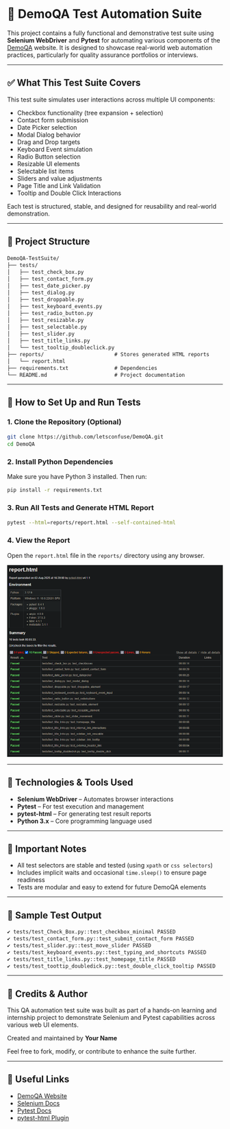 # 🧪 DemoQA Test Automation Suite

This project contains a fully functional and demonstrative test suite using **Selenium WebDriver** and **Pytest** for automating various components of the [DemoQA](https://demoqa.com/) website. It is designed to showcase real-world web automation practices, particularly for quality assurance portfolios or interviews.

---

## ✅ What This Test Suite Covers

This test suite simulates user interactions across multiple UI components:

* Checkbox functionality (tree expansion + selection)
* Contact form submission
* Date Picker selection
* Modal Dialog behavior
* Drag and Drop targets
* Keyboard Event simulation
* Radio Button selection
* Resizable UI elements
* Selectable list items
* Sliders and value adjustments
* Page Title and Link Validation
* Tooltip and Double Click Interactions

Each test is structured, stable, and designed for reusability and real-world demonstration.

---

## 📁 Project Structure

```
DemoQA-TestSuite/
├── tests/
│   ├── test_check_box.py
│   ├── test_contact_form.py
│   ├── test_date_picker.py
│   ├── test_dialog.py
│   ├── test_droppable.py
│   ├── test_keyboard_events.py
│   ├── test_radio_button.py
│   ├── test_resizable.py
│   ├── test_selectable.py
│   ├── test_slider.py
│   ├── test_title_links.py
│   └── test_tooltip_doubleclick.py
├── reports/                       # Stores generated HTML reports
│   └── report.html
├── requirements.txt               # Dependencies
└── README.md                      # Project documentation
```

---

## 🚀 How to Set Up and Run Tests

### 1. Clone the Repository (Optional)

```bash
git clone https://github.com/letsconfuse/DemoQA.git
cd DemoQA
```

### 2. Install Python Dependencies

Make sure you have Python 3 installed. Then run:

```bash
pip install -r requirements.txt
```

### 3. Run All Tests and Generate HTML Report

```bash
pytest --html=reports/report.html --self-contained-html
```

### 4. View the Report

Open the `report.html` file in the `reports/` directory using any browser.

![Report](reports/00.png)

---

## 🧰 Technologies & Tools Used

* **Selenium WebDriver** – Automates browser interactions
* **Pytest** – For test execution and management
* **pytest-html** – For generating test result reports
* **Python 3.x** – Core programming language used

---

## 📌 Important Notes

* All test selectors are stable and tested (using `xpath` or `css selectors`)
* Includes implicit waits and occasional `time.sleep()` to ensure page readiness
* Tests are modular and easy to extend for future DemoQA elements

---

## 📸 Sample Test Output

```text
✔ tests/test_Check_Box.py::test_checkbox_minimal PASSED
✔ tests/test_contact_form.py::test_submit_contact_form PASSED
✔ tests/test_slider.py::test_move_slider PASSED
✔ tests/test_keyboard_events.py::test_typing_and_shortcuts PASSED
✔ tests/test_title_links.py::test_homepage_title PASSED
✔ tests/test_toottip_doubledick.py::test_double_click_tooltip PASSED
```

---

## 🙌 Credits & Author

This QA automation test suite was built as part of a hands-on learning and internship project to demonstrate Selenium and Pytest capabilities across various web UI elements.

Created and maintained by **Your Name**

Feel free to fork, modify, or contribute to enhance the suite further.

---

## 🔗 Useful Links

* [DemoQA Website](https://demoqa.com/)
* [Selenium Docs](https://www.selenium.dev/documentation/)
* [Pytest Docs](https://docs.pytest.org/en/latest/)
* [pytest-html Plugin](https://pypi.org/project/pytest-html/)
